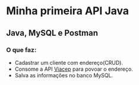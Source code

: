 # Minha primeira API Java

## Java, MySQL e Postman
### O que faz: 
- Cadastrar um cliente com endereço(CRUD).
- Consome a API [Viacep](https://viacep.com.br/) para povoar o endereço.
- Salva as informações no banco MySQL.
